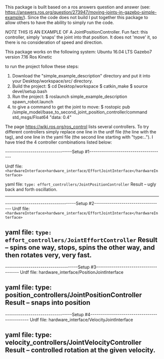 This package is built based on a ros answers question and answer (see: https://answers.ros.org/question/273947/moving-joints-in-gazebo-simple-example/). Since the code
does not build I put together this package to allow others to have the ability 
to simply run the code. 

*NOTE* THIS IS AN EXAMPLE OF A JointPositionController. Fun fact: this controller, simply 'snaps' the joint into that position. It does not 'move' it, so there is no consideration of speed and direction. 

This package works on the following system:
Ubuntu 16.04 LTS
Gazebo7 version 7.16
Ros Kinetic

to run the project follow these steps:
1) Download the "simple_example_description" directory and put it into your Desktop/workspace/src/ directory.
2) Build the project: 
       $ cd Desktop/workspace
       $ catkin_make
       $ source devel/setup.bash
3) Run the project:
       $ roslaunch simple_example_description spawn_robot.launch
4) to give a command to get the joint to move:
       $ rostopic pub /simple_model/base_to_second_joint_position_controller/command std_msgs/Float64 "data: 0.4"

The page https://wiki.ros.org/ros_control lists several controllers. To try different controllers simply replace one line in the urdf file (the line with the <hardwareInterface> tag), and one line in the yaml file (the second line starting with "type:.."). I have tried the 4 controller combinations listed below:

----------------------------------Setup #1--------------------------------------

Urdf file: 
`<hardwareInterface>hardware_interface/EffortJointInterface</hardwareInterface>`

yaml file:
`type: effort_controllers/JointPositionController`
Result – ugly back and forth oscillation.

--------------------------------------------------------------------------------


------------------------------------Setup #2-----------------------------------
Urdf file: 
`<hardwareInterface>hardware_interface/EffortJointInterface</hardwareInterface>`

yaml file:
`type: effort_controllers/JointEffortController`
Result – spins one way, stops, spins the other way, and then rotates very, very fast.
---------------------------------------------------------------------------------


-------------------------------------Setup #3--------------------------------------
Urdf file: 
<hardwareInterface>hardware_interface/PositionJointInterface</hardwareInterface>

yaml file:
type: position_controllers/JointPositionController
Result – snaps into position
-------------------------------------------------------------------------------------


----------------------------------Setup #4----------------------------------------------
Urdf file: 
<hardwareInterface>hardware_interface/VelocityJointInterface</hardwareInterface>

yaml file:
type: velocity_controllers/JointVelocityController
Result – controlled rotation at the given velocity.
--------------------------------------------------------------------------------------

